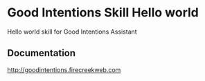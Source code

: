 # Good Intentions Skill Hello world

Hello world skill for Good Intentions Assistant

## Documentation

http://goodintentions.firecreekweb.com
